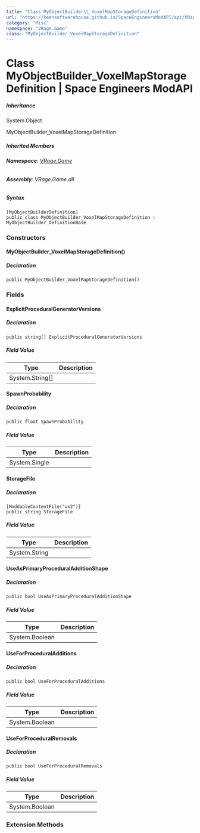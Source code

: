 ```yaml
---
title: "Class MyObjectBuilder\\_VoxelMapStorageDefinition"
url: "https://keensoftwarehouse.github.io/SpaceEngineersModAPI/api/VRage.Game.MyObjectBuilder_VoxelMapStorageDefinition.html"
category: "Misc"
namespace: "VRage.Game"
class: "MyObjectBuilder_VoxelMapStorageDefinition"
---
```


# Class MyObjectBuilder\_VoxelMapStorageDefinition | Space Engineers ModAPI

##### Inheritance

System.Object

MyObjectBuilder\_VoxelMapStorageDefinition

##### Inherited Members

###### **Namespace**: [VRage.Game](https://keensoftwarehouse.github.io/SpaceEngineersModAPI/api/VRage.Game.html)

###### **Assembly**: VRage.Game.dll

##### Syntax

```
[MyObjectBuilderDefinition]
public class MyObjectBuilder_VoxelMapStorageDefinition : MyObjectBuilder_DefinitionBase
```

### Constructors

#### MyObjectBuilder\_VoxelMapStorageDefinition()

##### Declaration

```
public MyObjectBuilder_VoxelMapStorageDefinition()
```

### Fields

#### ExplicitProceduralGeneratorVersions

##### Declaration

```
public string[] ExplicitProceduralGeneratorVersions
```

##### Field Value

| Type | Description |
| --- | --- |
| System.String\[\] |     |

#### SpawnProbability

##### Declaration

```
public float SpawnProbability
```

##### Field Value

| Type | Description |
| --- | --- |
| System.Single |     |

#### StorageFile

##### Declaration

```
[ModdableContentFile("vx2")]
public string StorageFile
```

##### Field Value

| Type | Description |
| --- | --- |
| System.String |     |

#### UseAsPrimaryProceduralAdditionShape

##### Declaration

```
public bool UseAsPrimaryProceduralAdditionShape
```

##### Field Value

| Type | Description |
| --- | --- |
| System.Boolean |     |

#### UseForProceduralAdditions

##### Declaration

```
public bool UseForProceduralAdditions
```

##### Field Value

| Type | Description |
| --- | --- |
| System.Boolean |     |

#### UseForProceduralRemovals

##### Declaration

```
public bool UseForProceduralRemovals
```

##### Field Value

| Type | Description |
| --- | --- |
| System.Boolean |     |

### Extension Methods